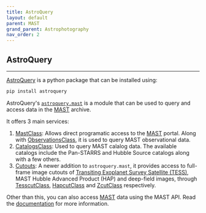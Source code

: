 ```yaml
---
title: AstroQuery
layout: default
parent: MAST
grand_parent: Astrophotography
nav_order: 2
---
```


## AstroQuery

---

[AstroQuery]() is a python package that can be installed using:

```sh
pip install astroquery
```

AstroQuery's [`astroquery.mast`](https://astroquery.readthedocs.io/en/latest/mast/mast.html) is a module that can be used to query and access data in the [MAST](.) archive.

It offers 3 main services:

1. [MastClass](https://astroquery.readthedocs.io/en/latest/api/astroquery.mast.MastClass.html#astroquery.mast.MastClass): Allows direct programatic access to the [MAST](.) portal. Along with [ObservationsClass](https://astroquery.readthedocs.io/en/latest/api/astroquery.mast.ObservationsClass.html#astroquery.mast.ObservationsClass), it is used to query MAST observational data.
2. [CatalogsClass](https://astroquery.readthedocs.io/en/latest/api/astroquery.mast.CatalogsClass.html#astroquery.mast.CatalogsClass): Used to query MAST calalog data. The available catalogs include the Pan-STARRS and Hubble Source catalogs along with a few others.
3. [Cutouts](https://astroquery.readthedocs.io/en/latest/mast/mast_cut.html): A newer addition to `astroquery.mast`, it provides access to full-frame image cutouts of [Transiting Exoplanet Survey Satellite (TESS)](https://tess.mit.edu/), MAST Hubble Advanced Product (HAP) and deep-field images, through [TesscutClass](https://astroquery.readthedocs.io/en/latest/mast/mast_cut.html#tesscut), [HapcutClass](https://astroquery.readthedocs.io/en/latest/mast/mast_cut.html#hapcut) and [ZcutClass](https://astroquery.readthedocs.io/en/latest/mast/mast_cut.html#zcut) respectively.

Other than this, you can also access [MAST](.) data using the MAST API. Read the [documentation](https://mast.stsci.edu/api/v0/) for more information.
